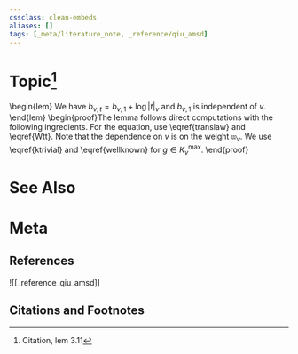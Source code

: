 ```yaml
---
cssclass: clean-embeds
aliases: []
tags: [_meta/literature_note, _reference/qiu_amsd]
---
```

# Topic[^1]
\begin{lem} We have  $b_{v,t}=b_{v,1}+\log | t|_v$ and  $b_{v,1}$ is independent of $v$.
\end{lem}
\begin{proof}The lemma follows direct computations  with the following ingredients.
For the equation, use \eqref{translaw} and \eqref{Wtt}.
Note that the dependence on $v$ is on the weight ${\mathfrak{w}}_v$.
We use   \eqref{ktrivial}  and \eqref{wellknown} for $g\in K_v^{\max}$. 
\end{proof}

# See Also

# Meta
## References
![[_reference_qiu_amsd]]


## Citations and Footnotes
[^1]: Citation, lem 3.11